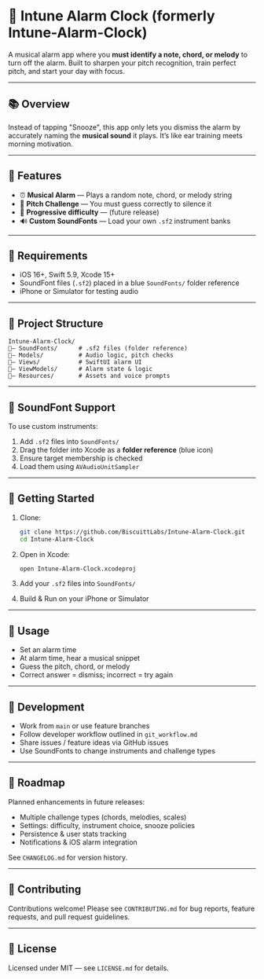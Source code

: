 # 🎵 Intune Alarm Clock (formerly Intune-Alarm-Clock)

A musical alarm app where you **must identify a note, chord, or melody** to turn off the alarm. Built to sharpen your pitch recognition, train perfect pitch, and start your day with focus.

---

## 📚 Overview

Instead of tapping "Snooze", this app only lets you dismiss the alarm by accurately naming the **musical sound** it plays. It’s like ear training meets morning motivation.

---

## 🚀 Features

- ⏰ **Musical Alarm** — Plays a random note, chord, or melody string
- 🌟 **Pitch Challenge** — You must guess correctly to silence it
- 🔄 **Progressive difficulty** — (future release)
- 🔊 **Custom SoundFonts** — Load your own `.sf2` instrument banks

---

## 💠 Requirements

- iOS 16+, Swift 5.9, Xcode 15+
- SoundFont files (`.sf2`) placed in a blue `SoundFonts/` folder reference
- iPhone or Simulator for testing audio

---

## 🧹 Project Structure

```
Intune-Alarm-Clock/
🔻— SoundFonts/      # .sf2 files (folder reference)
🔻— Models/          # Audio logic, pitch checks
🔻— Views/           # SwiftUI alarm UI
🔻— ViewModels/      # Alarm state & logic
🔻— Resources/       # Assets and voice prompts
```

---

## 🎺 SoundFont Support

To use custom instruments:

1. Add `.sf2` files into `SoundFonts/`
2. Drag the folder into Xcode as a **folder reference** (blue icon)
3. Ensure target membership is checked
4. Load them using `AVAudioUnitSampler`

---

## 🚀 Getting Started

1. Clone:

   ```bash
   git clone https://github.com/BiscuittLabs/Intune-Alarm-Clock.git
   cd Intune-Alarm-Clock
   ```

2. Open in Xcode:

   ```bash
   open Intune-Alarm-Clock.xcodeproj
   ```

3. Add your `.sf2` files into `SoundFonts/`

4. Build & Run on your iPhone or Simulator

---

## 🌟 Usage

- Set an alarm time
- At alarm time, hear a musical snippet
- Guess the pitch, chord, or melody
- Correct answer = dismiss; incorrect = try again

---

## 🧪 Development

- Work from `main` or use feature branches
- Follow developer workflow outlined in `git_workflow.md`
- Share issues / feature ideas via GitHub issues
- Use SoundFonts to change instruments and challenge types

---

## 📅 Roadmap

Planned enhancements in future releases:

- Multiple challenge types (chords, melodies, scales)
- Settings: difficulty, instrument choice, snooze policies
- Persistence & user stats tracking
- Notifications & iOS alarm integration

See `CHANGELOG.md` for version history.

---

## 🤝 Contributing

Contributions welcome! Please see `CONTRIBUTING.md` for bug reports, feature requests, and pull request guidelines.

---

## 📄 License

Licensed under MIT — see `LICENSE.md` for details.

